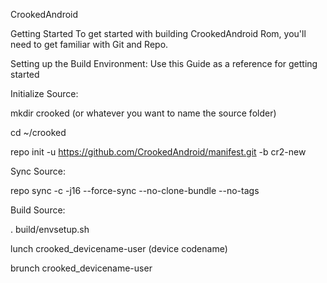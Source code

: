 CrookedAndroid

Getting Started To get started with building CrookedAndroid Rom, you'll need to get familiar with Git and Repo.

Setting up the Build Environment: Use this Guide as a reference for getting started

Initialize Source:

mkdir crooked (or whatever you want to name the source folder)

cd ~/crooked

repo init -u https://github.com/CrookedAndroid/manifest.git -b cr2-new

Sync Source:

repo sync -c -j16 --force-sync --no-clone-bundle --no-tags

Build Source:

. build/envsetup.sh

lunch crooked_devicename-user (device codename)

brunch crooked_devicename-user

